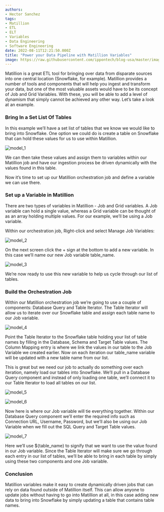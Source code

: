 ```yaml
---
authors:
- Hector Sanchez
tags:
- Matillion
- ETL
- ELT
- Variables
- Data Engineering
- Software Engineering
date: 2022-08-11T12:21:50.000Z
title: "Power your Data Pipeline with Matillion Variables"
image: https://raw.githubusercontent.com/ippontech/blog-usa/master/images/2022/08/matillion_variables_cover.png
---
```


Matillion is a great ETL tool for bringing over data from disparate sources into one central location (Snowflake, for example). Matillion provides a number of tools and components that will help you ingest and transform your data, but one of the most valuable assets would have to be its concept of Job and Grid Variables. With these, you will be able to add a level of dynamism that simply cannot be achieved any other way. Let’s take a look at an example.

### Bring In a Set List Of Tables
In this example we’ll have a set list of tables that we know we would like to bring into Snowflake. One option we could do is create a table on Snowflake that can hold these values for us to use within Matillion. 

![model_1](https://raw.githubusercontent.com/ippontech/blog-usa/master/images/2022/08/matillion_variables_1.png)

We can then take these values and assign them to variables within our Matillion job and have our ingestion process be driven dynamically with the values found in this table. 

Now it’s time to set up our Matillion orchestration job and define a variable we can use there.

### Set up a Variable in Matillion
There are two types of variables in Matillion - Job and Grid variables. A Job variable can hold a single value, whereas a Grid variable can be thought of as an array holding multiple values. For our example, we’ll be using a Job variable. 

Within our orchestration job, Right-click and select Manage Job Variables:

![model_2](https://raw.githubusercontent.com/ippontech/blog-usa/master/images/2022/08/matillion_variables_2.png)

On the next screen click the + sign at the bottom to add a new variable. In this case we’ll name our new Job variable table_name.

![model_3](https://raw.githubusercontent.com/ippontech/blog-usa/master/images/2022/08/matillion_variables_3.png)

We’re now ready to use this new variable to help us cycle through our list of tables. 

### Build the Orchestration Job
Within our Matillion orchestration job we’re going to use a couple of components: Database Query and Table Iterator. The Table Iterator will allow us to iterate over our Snowflake table and assign each table name to our Job variable. 

![model_4](https://raw.githubusercontent.com/ippontech/blog-usa/master/images/2022/08/matillion_variables_4.png)

Point the Table Iterator to the Snowflake table holding your list of table names by filling in the Database, Schema and Target Table values. The Column Mapping entry is where we link the values in our table to the Job Variable we created earlier. Now on each iteration our table_name variable will be updated with a new table name from our list. 

This is great but we need our job to actually do something over each iteration, namely load our tables into Snowflake. We’ll pull in a Database Query component and instead of only loading one table, we’ll connect it to our Table Iterator to load all tables on our list.

![model_5](https://raw.githubusercontent.com/ippontech/blog-usa/master/images/2022/08/matillion_variables_5.png)

![model_6](https://raw.githubusercontent.com/ippontech/blog-usa/master/images/2022/08/matillion_variables_6.png)

Now here is where our Job variable will tie everything together. Within our Database Query component we’ll enter the required info such as Connection URL, Username, Password, but we’ll also be using our Job Variable when we fill out the SQL Query and Target Table values.

![model_7](https://raw.githubusercontent.com/ippontech/blog-usa/master/images/2022/08/matillion_variables_7.png)

Here we’ll use ${table_name} to signify that we want to use the value found in our Job variable. Since the Table Iterator will make sure we go through each entry in our list of tables, we’ll be able to bring in each table by simply using these two components and one Job variable.

### Conclusion
Matillion variables make it easy to create dynamically driven jobs that can rely on data found outside of Matillion itself. This can allow anyone to update jobs without having to go into Matillion at all, in this case adding new data to bring into Snowflake by simply updating a table that contains table names.
